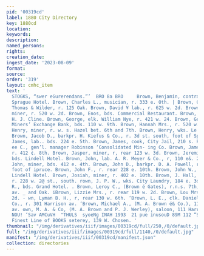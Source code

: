 ```yaml
---
pid: '00319cd'
label: 1880 City Directory
key: 1880cd
location: 
keywords: 
description: 
named_persons: 
rights: 
creation_date: 
ingest_date: '2023-08-09'
format: 
source: 
order: '319'
layout: cmhc_item
text: '                                                                       MAMMOTH
  STOGKS, “swer eGurerendans.”’  BRO 8a BRO     Brown, Benjamin, contractor, bds.
  Sprague Hotel. Brown, Charles L., musician, r. 333 e. Oth. | Brown, Cyrus, painter
  Thomas & Wilder, r. 125 Oak. Brown, David ¥ lab., r. 625 w. 2d. Brown, Elwood C.,
  miner, r. 520 w. 2d. Brown, Enos, bds. Commercial Restaurant. Brown, Frank, waiter
  H. J. Cline. Brown, George, elk. William Nye, r. 421 w. 24. Brown, George L., bkkpr.
  Miners’ Exchange Bank, bds. 110 w. 9th. Brown, Hannah Mrs., r. 520 w. 2d. Brown,
  Henry, miner, r. w. s. Hazel bet. 6th and 7th. Brown, Henry, wks. Le Plata smelter.
  Brown, Jacob D., barkpr. H. Kiefus & Co., r. 3d st. south, foot of Spruce. Brown,
  James, lab.. bds. 224 e. 5th. Brown, James, cook, City Jail, 210 s. Pine. Brown,
  ee C., gen’l. manager Robinson ‘Consolidated Min- ing Co. Brown, James H., jewcler,
  r. 412 ¢. 8th. Brown, Jasper, miner, r, rear 123 w. 3d. Brown, Jeremiah D., smelter,
  bds. Lindell Hotel. Brown, John, lab. A. R. Meyer & Co., r, 110 e&. 2d. - Brown,
  John, miner, bds. 412 e. 4th. Brown, John D., barkpr. D. A. Powell, r. 3d st., south,
  foot of ipruce. Brown, John F., r. rear 228 e. 10th. Brown, John W., night clk.
  Lindell Hotel. Brown, Josiah, miner, r. 402 e. 10th. Brown, J. Hall, printer Democrat,
  r. 228 w. 2@ st., south. rown, J. P. W., wks. City Laundry, 184 e. 3d. Brown, J.
  R., bds. Grand Hotel. . Brown, Leroy C., (Brown é Gates), r.n.s. 7th, bet. Harrison
  av. _ and Oak. iBrown, Lizzie Mrs., r. rear 119 w. 2d. Brown, Lou Mrs., r. $02 w.
  2d. - wn, Lyman B. H., r, rear 130 w. 6th. ‘Brown, L. E., clk. Daniels, Fisher &
  Co., r. 301 Harrison av. ‘Brown, Michael A., (M. A. Brown é& Co.), 114 Harrison
  av. own, M. A. & Co, (M. A. Brown and P. J. Werley), saloon, 111 Harrison av.  CNV
  NOU! ‘Sav AMCuVH  "THULS  syoeNg INAH 1993  21 pue inusouD 89M 112 “SEAOAA ND SEE  The
  Finest Line of BOOKS seterey, 139 W. Chosen. '
thumbnail: "/img/derivatives/iiif/images/00319cd/full/250,/0/default.jpg"
full: "/img/derivatives/iiif/images/00319cd/full/1140,/0/default.jpg"
manifest: "/img/derivatives/iiif/00319cd/manifest.json"
collection: directories
---
```

